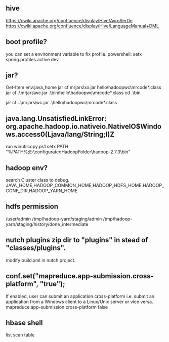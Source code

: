 ## hive
https://cwiki.apache.org/confluence/display/Hive/AvroSerDe
https://cwiki.apache.org/confluence/display/Hive/LanguageManual+DML

## boot profile?
you can set a environment variable to fix profile.
powershell: setx spring.profiles.active dev

## jar?
Get-Item env:java_home
jar cf mrjars\xx.jar hello\hadoopwc\mrcode\*.class
jar cf .\mrjars\wc.jar .\bin\hello\hadoopwc\mrcode\*.class
cd .\bin

jar cf ..\mrjars\wc.jar .\hello\hadoopwc\mrcode\*.class

## java.lang.UnsatisfiedLinkError: org.apache.hadoop.io.nativeio.NativeIO$Windows.access0(Ljava/lang/String;I)Z
run winutilcopy.ps1
setx PATH "%PATH%;E:\configuratedHadoopFolder\hadoop-2.7.3\bin"

## hadoop env?
search Cluster class to debug.
JAVA_HOME,HADOOP_COMMON_HOME,HADOOP_HDFS_HOME,HADOOP_CONF_DIR,HADOOP_YARN_HOME

## hdfs permission
/user/admin
/tmp/hadoop-yarn/staging/admin
/tmp/hadoop-yarn/staging/history/done_intermediate

## nutch plugins zip dir to "plugins" in stead of "classes/plugins".

modify build.xml in nutch project.

## conf.set("mapreduce.app-submission.cross-platform", "true");

<property>
  <description>If enabled, user can submit an application cross-platform
  i.e. submit an application from a Windows client to a Linux/Unix server or
  vice versa.
  </description>
  <name>mapreduce.app-submission.cross-platform</name>
  <value>false</value>
</property>

## hbase shell
list
scan table
